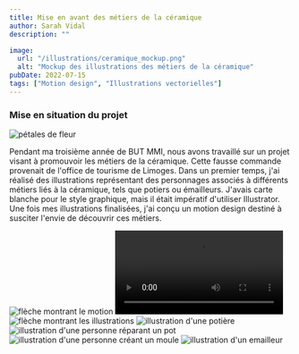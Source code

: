 ```yaml
---
title: Mise en avant des métiers de la céramique
author: Sarah Vidal
description: ""

image:
  url: "/illustrations/ceramique_mockup.png"
  alt: "Mockup des illustrations des métiers de la céramique"
pubDate: 2022-07-15
tags: ["Motion design", "Illustrations vectorielles"]
---
```

<section class="flex flex-col gap-16">

  <section class="flex flex-col md:grid md:grid-cols-2 gap-4">
    <div class="flex flex-col items-center md:items-start gap-6 py-6">
    <div class="relative ">
      <h3 class="text-2xl sm:text-4xl font-passion">Mise en situation du projet</h3>
      <img
          class="w-6 sm:w-8 md:w-10 lg:w-11 left-[99%] sm:left-full bottom-[20%] sm:bottom-[30%] md:bottom-[10%] absolute"
          src="/petales.svg"
          alt="pétales de fleur"
        />
    </div>
      <p class="text-base text-center md:text-left sm:text-xl">
        Pendant ma troisième année de BUT MMI, nous avons travaillé sur un projet visant à promouvoir les métiers de la céramique. Cette fausse commande provenait de l'office de tourisme de Limoges. Dans un premier temps, j'ai réalisé des illustrations représentant des personnages associés à différents métiers liés à la céramique, tels que potiers ou émailleurs. J'avais carte blanche pour le style graphique, mais il était impératif d'utiliser Illustrator. Une fois mes illustrations finalisées, j'ai conçu un motion design destiné à susciter l'envie de découvrir ces métiers.
      </p>
    </div>
    <div class="relative flex justify-center ">
      <img class="absolute lg:w-64 xl:w-80 right-[85%] xl3:pt-10 lg:top-[70%] xl3:top-[10%] xl:top-[60%] hidden lg2:block" src="/projet_ceramique/fleche-motion.svg" alt="flèche montrant le motion">
      <video class="w-full sm:w-3/4 lg:w-1/2" loop controls>
        <source src="/projet_ceramique/motion.mp4" type="video/mp4">
        Votre navigateur ne supporte pas la vidéo HTML5.
      </video>
    </div>
  </section>

  <section class="relative grid grid-cols-1 sm:grid-cols-2 lg:grid-cols-4 gap-5 w-full">
    <img class="absolute lg:w-80 xl:w-96 right-[65%] bottom-full pb-4 xl:pb-14 hidden lg2:block" src="/projet_ceramique/fleche-illu.svg" alt="flèche montrant les illustrations">
    <img class="w-full" src="/projet_ceramique/potier.png" alt="illustration d'une potière">
    <img class="w-full" src="/projet_ceramique/reparateur.png" alt="illustration d'une personne réparant un pot">
    <img class="w-full" src="/projet_ceramique/moule.png" alt="illustration d'une personne créant un moule">
    <img class="w-full" src="/projet_ceramique/email.png" alt="illustration d'un emailleur">
  </section>

</section>
